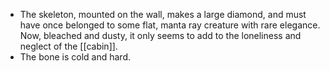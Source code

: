 - The skeleton, mounted on the wall, makes a large diamond, and must have once belonged to some flat, manta ray creature with rare elegance. Now, bleached and dusty, it only seems to add to the loneliness and neglect of the [[cabin]].
- The bone is cold and hard.